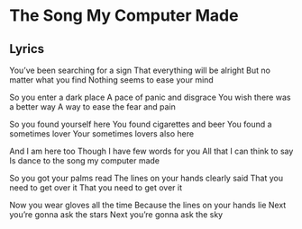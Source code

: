 # The Song My Computer Made

## Lyrics

You’ve been searching for a sign
That everything will be alright
But no matter what you find
Nothing seems to ease your mind

So you enter a dark place
A pace of panic and disgrace
You wish there was a better way
A way to ease the fear and pain

So you found yourself here
You found cigarettes and beer
You found a sometimes lover
Your sometimes lovers also here

And I am here too
Though I have few words for you
All that I can think to say
Is dance to the song my computer made

So you got your palms read
The lines on your hands clearly said
That you need to get over it
That you need to get over it

Now you wear gloves all the time
Because the lines on your hands lie
Next you’re gonna ask the stars
Next you’re gonna ask the 
sky

